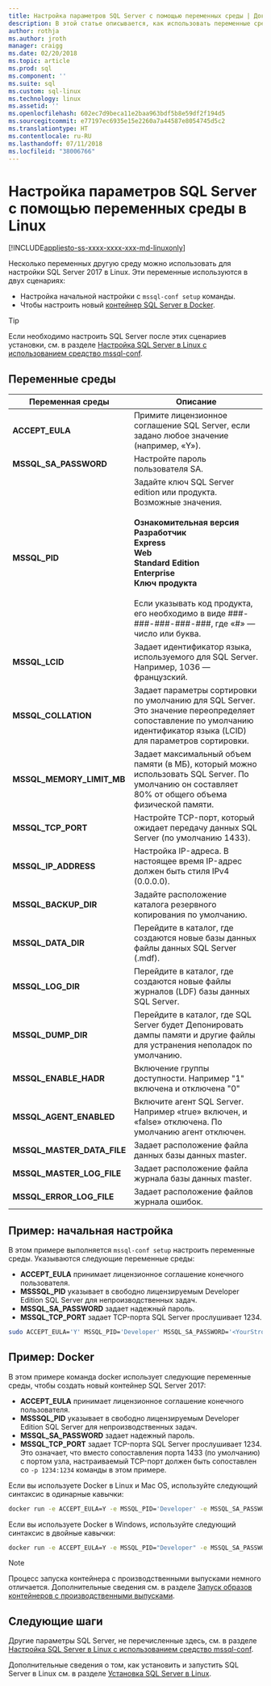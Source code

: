 ```yaml
---
title: Настройка параметров SQL Server с помощью переменных среды | Документация Майкрософт
description: В этой статье описывается, как использовать переменные среды, чтобы настраивать конкретные параметры SQL Server 2017 в Linux.
author: rothja
ms.author: jroth
manager: craigg
ms.date: 02/20/2018
ms.topic: article
ms.prod: sql
ms.component: ''
ms.suite: sql
ms.custom: sql-linux
ms.technology: linux
ms.assetid: ''
ms.openlocfilehash: 602ec7d9beca11e2baa963bdf5b8e59df2f194d5
ms.sourcegitcommit: e77197ec6935e15e2260a7a44587e8054745d5c2
ms.translationtype: HT
ms.contentlocale: ru-RU
ms.lasthandoff: 07/11/2018
ms.locfileid: "38006766"
---
```

# <a name="configure-sql-server-settings-with-environment-variables-on-linux"></a>Настройка параметров SQL Server с помощью переменных среды в Linux

[!INCLUDE[appliesto-ss-xxxx-xxxx-xxx-md-linuxonly](../includes/appliesto-ss-xxxx-xxxx-xxx-md-linuxonly.md)]

Несколько переменных другую среду можно использовать для настройки SQL Server 2017 в Linux. Эти переменные используются в двух сценариях:

- Настройка начальной настройки с `mssql-conf setup` команды.
- Чтобы настроить новый [контейнер SQL Server в Docker](quickstart-install-connect-docker.md).

> [!TIP]
> Если необходимо настроить SQL Server после этих сценариев установки, см. в разделе [Настройка SQL Server в Linux с использованием средство mssql-conf](sql-server-linux-configure-mssql-conf.md).

## <a name="environment-variables"></a>Переменные среды

| Переменная среды | Описание |
|-----|-----|
| **ACCEPT_EULA** | Примите лицензионное соглашение SQL Server, если задано любое значение (например, «Y»). |
| **MSSQL_SA_PASSWORD** | Настройте пароль пользователя SA. |
| **MSSQL_PID** | Задайте ключ SQL Server edition или продукта. Возможные значения. </br></br>**Ознакомительная версия**</br>**Разработчик**</br>**Express**</br>**Web**</br>**Standard Edition**</br>**Enterprise**</br>**Ключ продукта**</br></br>Если указывать код продукта, его необходимо в виде ###-###-###-###-###, где «#» — число или буква.|
| **MSSQL_LCID** | Задает идентификатор языка, используемого для SQL Server. Например, 1036 — французский. |
| **MSSQL_COLLATION** | Задает параметры сортировки по умолчанию для SQL Server. Это значение переопределяет сопоставление по умолчанию идентификатор языка (LCID) для параметров сортировки. |
| **MSSQL_MEMORY_LIMIT_MB** | Задает максимальный объем памяти (в МБ), который можно использовать SQL Server. По умолчанию он составляет 80% от общего объема физической памяти. |
| **MSSQL_TCP_PORT** | Настройте TCP-порт, который ожидает передачу данных SQL Server (по умолчанию 1433). |
| **MSSQL_IP_ADDRESS** | Настройка IP-адреса. В настоящее время IP-адрес должен быть стиля IPv4 (0.0.0.0). |
| **MSSQL_BACKUP_DIR** | Задайте расположение каталога резервного копирования по умолчанию. |
| **MSSQL_DATA_DIR** | Перейдите в каталог, где создаются новые базы данных файлы данных SQL Server (.mdf). |
| **MSSQL_LOG_DIR** | Перейдите в каталог, где создаются новые файлы журналов (LDF) базы данных SQL Server. |
| **MSSQL_DUMP_DIR** | Перейдите в каталог, где SQL Server будет Депонировать дампы памяти и другие файлы для устранения неполадок по умолчанию. |
| **MSSQL_ENABLE_HADR** | Включение группы доступности. Например "1" включена и отключена "0" |
| **MSSQL_AGENT_ENABLED** | Включите агент SQL Server. Например «true» включен, и «false» отключена. По умолчанию агент отключен.  |
| **MSSQL_MASTER_DATA_FILE** | Задает расположение файла данных базы данных master. |
| **MSSQL_MASTER_LOG_FILE** | Задает расположение файла журнала базы данных master. |
| **MSSQL_ERROR_LOG_FILE** | Задает расположение файлов журнала ошибок. |


## <a name="example-initial-setup"></a>Пример: начальная настройка

В этом примере выполняется `mssql-conf setup` настроить переменные среды. Указываются следующие переменные среды:

- **ACCEPT_EULA** принимает лицензионное соглашение конечного пользователя.
- **MSSSQL_PID** указывает в свободно лицензируемым Developer Edition SQL Server для непроизводственных задач.
- **MSSQL_SA_PASSWORD** задает надежный пароль.
- **MSSQL_TCP_PORT** задает TCP-порта SQL Server прослушивает 1234.

```bash
sudo ACCEPT_EULA='Y' MSSQL_PID='Developer' MSSQL_SA_PASSWORD='<YourStrong!Passw0rd>' MSSQL_TCP_PORT=1234 /opt/mssql/bin/mssql-conf setup
```

## <a name="example-docker"></a>Пример: Docker

В этом примере команда docker использует следующие переменные среды, чтобы создать новый контейнер SQL Server 2017:

- **ACCEPT_EULA** принимает лицензионное соглашение конечного пользователя.
- **MSSSQL_PID** указывает в свободно лицензируемым Developer Edition SQL Server для непроизводственных задач.
- **MSSQL_SA_PASSWORD** задает надежный пароль.
- **MSSQL_TCP_PORT** задает TCP-порта SQL Server прослушивает 1234. Это означает, что вместо сопоставления порта 1433 (по умолчанию) с портом узла, настраиваемый TCP-порт должен быть сопоставлен со `-p 1234:1234` команды в этом примере.

Если вы используете Docker в Linux и Mac OS, используйте следующий синтаксис в одинарные кавычки:

```bash
docker run -e ACCEPT_EULA=Y -e MSSQL_PID='Developer' -e MSSQL_SA_PASSWORD='<YourStrong!Passw0rd>' -e MSSQL_TCP_PORT=1234 -p 1234:1234 -d microsoft/mssql-server-linux:2017-latest
```

Если вы используете Docker в Windows, используйте следующий синтаксис в двойные кавычки:

```bash
docker run -e ACCEPT_EULA=Y -e MSSQL_PID="Developer" -e MSSQL_SA_PASSWORD="<YourStrong!Passw0rd>" -e MSSQL_TCP_PORT=1234 -p 1234:1234 -d microsoft/mssql-server-linux:2017-latest
```

> [!NOTE]
> Процесс запуска контейнера с производственными выпусками немного отличается. Дополнительные сведения см. в разделе [Запуск образов контейнеров с производственными выпусками](sql-server-linux-configure-docker.md#production).

## <a name="next-steps"></a>Следующие шаги

Другие параметры SQL Server, не перечисленные здесь, см. в разделе [Настройка SQL Server в Linux с использованием средство mssql-conf](sql-server-linux-configure-mssql-conf.md).

Дополнительные сведения о том, как установить и запустить SQL Server в Linux см. в разделе [Установка SQL Server в Linux](sql-server-linux-setup.md).
